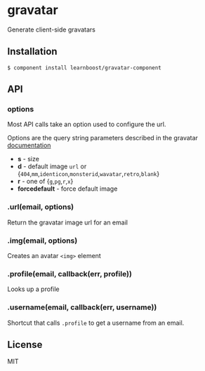 
# gravatar

  Generate client-side gravatars

## Installation

    $ component install learnboost/gravatar-component

## API

### options

Most API calls take an option used to configure the url.

Options are the query string parameters described in the gravatar [documentation](https://en.gravatar.com/site/implement/images/)

  * **s** - size
  * **d** - default image `url` or {`404`,`mm`,`identicon`,`monsterid`,`wavatar`,`retro`,`blank`}
  * **r** - one of {`g`,`pg`,`r`,`x`}
  * **forcedefault** - force default image

### .url(email, options)

Return the gravatar image url for an email

### .img(email, options)

Creates an avatar `<img>` element

### .profile(email, callback(err, profile))

Looks up a profile

### .username(email, callback(err, username))

Shortcut that calls `.profile` to get a username from an email.

## License

  MIT

